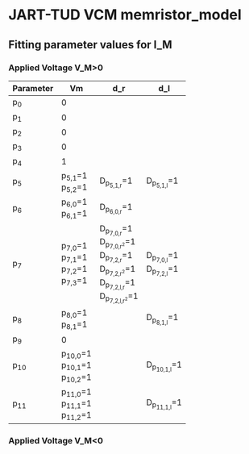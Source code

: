 # JART-TUD VCM memristor_model

## Fitting parameter values for I_M

### Applied Voltage V_M>0
<table>
    <thead>
        <tr>
            <th>Parameter</th>
            <th>Vm</th>
            <th>d_r</th>
            <th>d_l</th>
        </tr>
    </thead>
    <tbody>
        <tr>
            <td>p<sub>0</sub></td>
            <td>0</td>
            <td></td>
            <td></td>
        </tr>
        <tr>
            <td>p<sub>1</sub></td>
            <td>0</td>
            <td></td>
            <td></td>
        </tr>
        <tr>
            <td>p<sub>2</sub></td>
            <td>0</td>
            <td></td>
            <td></td>
        </tr>
        <tr>
            <td>p<sub>3</sub></td>
            <td>0</td>
            <td></td>
            <td></td>
        </tr>
        <tr>
            <td>p<sub>4</sub></td>
            <td>1</td>
            <td></td>
            <td></td>
        </tr>
        <tr>
            <td>p<sub>5</sub></td>
            <td>
                p<sub>5,1</sub>=1 <br>
                p<sub>5,2</sub>=1
            </td>
            <td>
                D<sub>p<sub>5,1,r</sub></sub>=1
            </td>
            <td>
                D<sub>p<sub>5,1,l</sub></sub>=1
            </td>
        </tr>
        <tr>
            <td>p<sub>6</sub></td>
            <td>
                p<sub>6,0</sub>=1 <br>
                p<sub>6,1</sub>=1
            </td>
            <td>
                D<sub>p<sub>6,0,r</sub></sub>=1
            </td>
            <td>
            </td>
        </tr>
        <tr>
            <td>p<sub>7</sub></td>
            <td>
                p<sub>7,0</sub>=1 <br>
                p<sub>7,1</sub>=1 <br>
                p<sub>7,2</sub>=1 <br>
                p<sub>7,3</sub>=1
            </td>
            <td>
                D<sub>p<sub>7,0,r</sub></sub>=1 <br/>
                D<sub>p<sub>7,0,r<sup>2</sup></sub></sub>=1 <br/>
                D<sub>p<sub>7,2,r</sub></sub>=1 <br/>
                D<sub>p<sub>7,2,r<sup>2</sup></sub></sub>=1 <br/>
                D<sub>p<sub>7,2,l,r</sub></sub>=1 <br/>
                D<sub>p<sub>7,2,l,r<sup>2</sup></sub></sub>=1
            </td>
            <td>
                D<sub>p<sub>7,0,l</sub></sub>=1 <br/>
                D<sub>p<sub>7,2,l</sub></sub>=1
            </td>
        </tr>
        <tr>
            <td>p<sub>8</sub></td>
            <td>
                p<sub>8,0</sub>=1 <br>
                p<sub>8,1</sub>=1
            </td>
            <td></td>
            <td>
                D<sub>p<sub>8,1,l</sub></sub>=1
            </td>
        </tr>
        <tr>
            <td>p<sub>9</sub></td>
            <td>0</td>
            <td></td>
            <td></td>
        </tr>
        <tr>
            <td>p<sub>10</sub></td>
            <td>
                p<sub>10,0</sub>=1 <br>
                p<sub>10,1</sub>=1 <br>
                p<sub>10,2</sub>=1
            </td>
            <td></td>
            <td>
                D<sub>p<sub>10,1,l</sub></sub>=1
            </td>
        </tr>
        <tr>
            <td>p<sub>11</sub></td>
            <td>
                p<sub>11,0</sub>=1 <br>
                p<sub>11,1</sub>=1 <br>
                p<sub>11,2</sub>=1
            </td>
            <td></td>
            <td>
                D<sub>p<sub>11,1,l</sub></sub>=1
            </td>
        </tr>
    </tbody>
</table>

### Applied Voltage V_M<0

